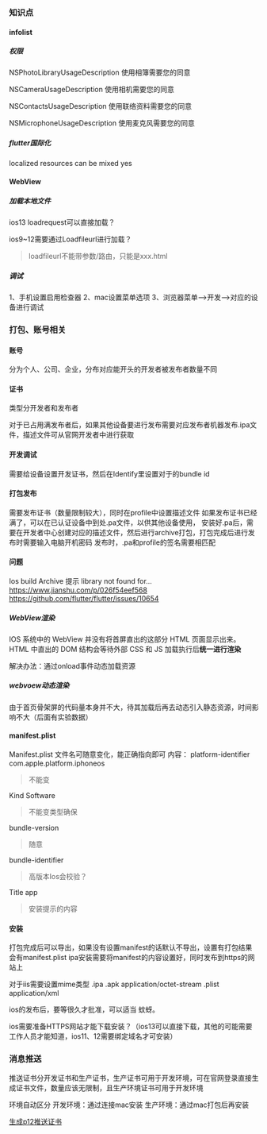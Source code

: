 ### 知识点

#### infolist

##### 权限

<key>NSPhotoLibraryUsageDescription</key>
<string>使用相簿需要您的同意</string>

<key>NSCameraUsageDescription</key>
<string>使用相机需要您的同意</string>

<key>NSContactsUsageDescription</key>
<string>使用联络资料需要您的同意</string>

<key>NSMicrophoneUsageDescription</key>
<string>使用麦克风需要您的同意</string>

##### flutter国际化
localized resources can be mixed  yes



#### WebView

##### 加载本地文件

ios13 loadrequest可以直接加载？

ios9~12需要通过Loadfileurl进行加载？

> loadfileurl不能带参数/路由，只能是xxx.html




##### 调试
1、手机设置启用检查器
2、mac设置菜单选项
3、浏览器菜单-->开发-->对应的设备进行调试



### 打包、账号相关

#### 账号
分为个人、公司、企业，分布对应能开头的开发者被发布者数量不同

#### 证书
类型分开发者和发布者

对于已占用满发布者后，如果其他设备要进行发布需要对应发布者机器发布.ipa文件，描述文件可从官网开发者中进行获取


#### 开发调试
需要给设备设置开发证书，然后在Identify里设置对于的bundle id

#### 打包发布

需要发布证书（数量限制较大），同时在profile中设置描述文件
	如果发布证书已经满了，可以在已认证设备中到处.pa文件，以供其他设备使用，
		安装好.pa后，需要在开发者中心创建对应的描述文件，然后进行archive打包，打包完成后进行发布时需要输入电脑开机密码
	发布时，.pa和profile的签名需要相匹配

#### 问题
Ios build Archive 提示  library not found for…
https://www.jianshu.com/p/026f54eef568
https://github.com/flutter/flutter/issues/10654

##### WebView渲染

IOS 系统中的 WebView 并没有将首屏直出的这部分 HTML 页面显示出来。
HTML 中直出的 DOM 结构会等待外部 CSS 和 JS 加载执行后**统一进行渲染**

解决办法：通过onload事件动态加载资源

##### webvoew动态渲染
由于首页骨架屏的代码量本身并不大，待其加载后再去动态引入静态资源，时间影响不大（后面有实验数据）


#### manifest.plist
Manifest.plist  文件名可随意变化，能正确指向即可
内容：
platform-identifier	com.apple.platform.iphoneos	
> 不能变

Kind	Software	
> 不能变类型确保

bundle-version		
> 随意

bundle-identifier		
> 高版本Ios会校验？

Title	app	
> 安装提示的内容


#### 安装
打包完成后可以导出，如果没有设置manifest的话默认不导出，设置有打包结果会有manifest.plist
ipa安装需要将manifest的内容设置好，同时发布到https的网站上


对于iis需要设置mime类型
.ipa   .apk  application/octet-stream
.plist application/xml

ios的发布后，要等很久才批准，可以适当 蚊蚜。

ios需要准备HTTPS网站才能下载安装？（ios13可以直接下载，其他的可能需要工作人员才能知道，ios11、12需要绑定域名才可安装）


### 消息推送
推送证书分开发证书和生产证书，生产证书可用于开发环境，可在官网登录直接生成证书文件，数量应该无限制，且生产环境证书可用于开发环境

环境自动区分
开发环境：通过连接mac安装
生产环境：通过mac打包后再安装

[生成p12推送证书](https://www.jianshu.com/p/5b0552f72b7f)